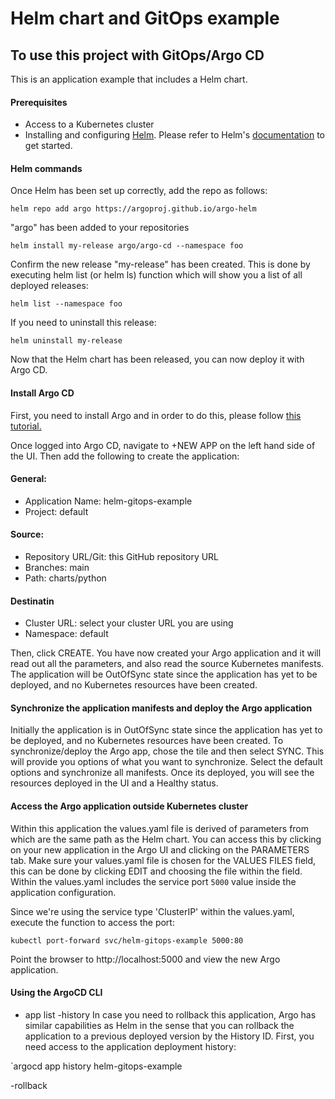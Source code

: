 # Helm chart and GitOps example

## To use this project with GitOps/Argo CD

This is an application example that includes a Helm chart. 

#### Prerequisites

- Access to a Kubernetes cluster
- Installing and configuring [Helm](https://helm.sh). Please refer to
Helm's [documentation](https://helm.sh/docs) to get started.

#### Helm commands

Once Helm has been set up correctly, add the repo as follows:

`helm repo add argo https://argoproj.github.io/argo-helm`

"argo" has been added to your repositories

`helm install my-release argo/argo-cd --namespace foo`

Confirm the new release "my-release" has been created. This is done by executing helm list (or helm ls) function which will show you a list of all deployed releases:

`helm list --namespace foo`

If you need to uninstall this release:

`helm uninstall my-release`

Now that the Helm chart has been released, you can now deploy it with Argo CD.

#### Install Argo CD

First, you need to install Argo and in order to do this, please follow [this tutorial.](https://argoproj.github.io/argo-cd/getting_started/)

Once logged into Argo CD, navigate to +NEW APP on the left hand side of the UI. Then add the following to create the application:

#### General:

- Application Name: helm-gitops-example
- Project: default

#### Source:

- Repository URL/Git: this GitHub repository URL
- Branches: main
- Path: charts/python

#### Destinatin

- Cluster URL: select your cluster URL you are using
- Namespace: default

Then, click CREATE. You have now created your Argo application and it will read out all the parameters, and also read the source Kubernetes manifests. The application will be OutOfSync state since the application has yet to be deployed, and no Kubernetes resources have been created.

#### Synchronize the application manifests and deploy the Argo application

Initially the application is in OutOfSync state since the application has yet to be deployed, and no Kubernetes resources have been created. To synchronize/deploy the Argo app, chose the tile and then select SYNC. This will provide you options of what you want to synchronize.
Select the default options and synchronize all manifests. Once its deployed, you will see the resources deployed in the UI and a Healthy status.

#### Access the Argo application outside Kubernetes cluster

Within this application the values.yaml file is derived of parameters from which are the same path as the Helm chart. You can access this by clicking on your new application in the Argo UI and clicking on the PARAMETERS tab. Make sure your values.yaml file is chosen for the VALUES FILES field, this can be done by clicking EDIT and choosing the file within the field. Within the values.yaml includes the service port `5000` value inside the application configuration.

Since we're using the service type 'ClusterIP' within the values.yaml, execute the function to access the port:

`kubectl port-forward svc/helm-gitops-example 5000:80`

Point the browser to http://localhost:5000 and view the new Argo application.

#### Using the ArgoCD CLI
- app list
-history
In case you need to rollback this application, Argo has similar capabilities as Helm in the sense that you can rollback the application to a previous deployed version by the History ID. First, you need access to the application deployment history:

`argocd app history helm-gitops-example

-rollback
